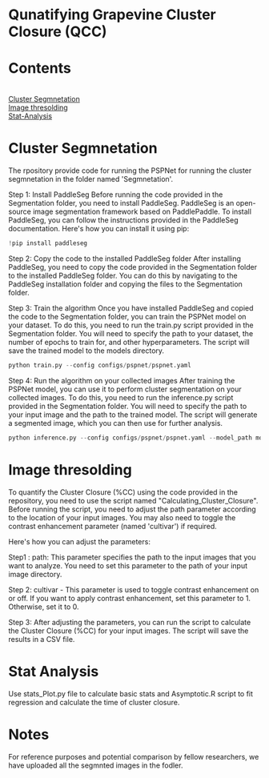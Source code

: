 # Qunatifying Grapevine Cluster Closure (QCC)

# Contents
<br/> [Cluster Segmnetation](#cluster-segmnetation)
<br/> [Image thresolding](#image-thresolding)
<br/> [Stat-Analysis](#stat-analysis)

# Cluster Segmnetation

The rpository provide code for running the PSPNet for running the cluster segmnetation in the folder named 'Segmnetation'. 

Step 1: Install PaddleSeg
Before running the code provided in the Segmentation folder, you need to install PaddleSeg. PaddleSeg is an open-source image segmentation framework based on PaddlePaddle. To install PaddleSeg, you can follow the instructions provided in the PaddleSeg documentation. Here's how you can install it using pip:
```python 
!pip install paddleseg
```

Step 2: Copy the code to the installed PaddleSeg folder
After installing PaddleSeg, you need to copy the code provided in the Segmentation folder to the installed PaddleSeg folder. You can do this by navigating to the PaddleSeg installation folder and copying the files to the Segmentation folder.

Step 3: Train the algorithm
Once you have installed PaddleSeg and copied the code to the Segmentation folder, you can train the PSPNet model on your dataset. To do this, you need to run the train.py script provided in the Segmentation folder. You will need to specify the path to your dataset, the number of epochs to train for, and other hyperparameters. The script will save the trained model to the models directory.
```python 
python train.py --config configs/pspnet/pspnet.yaml
```

Step 4: Run the algorithm on your collected images
After training the PSPNet model, you can use it to perform cluster segmentation on your collected images. To do this, you need to run the inference.py script provided in the Segmentation folder. You will need to specify the path to your input image and the path to the trained model. The script will generate a segmented image, which you can then use for further analysis.
```python 
python inference.py --config configs/pspnet/pspnet.yaml --model_path models/pspnet/best_model/model.pdparams --image_path data/example.jpg --save_dir results
```

# Image thresolding

To quantify the Cluster Closure (%CC) using the code provided in the repository, you need to use the script named "Calculating_Cluster_Closure". Before running the script, you need to adjust the path parameter according to the location of your input images. You may also need to toggle the contrast enhancement parameter (named 'cultivar') if required.

Here's how you can adjust the parameters:

Step1 : path: This parameter specifies the path to the input images that you want to analyze. You need to set this parameter to the path of your input image directory.

Step 2: cultivar - This parameter is used to toggle contrast enhancement on or off. If you want to apply contrast enhancement, set this parameter to 1. Otherwise, set it to 0.

Step 3: After adjusting the parameters, you can run the script to calculate the Cluster Closure (%CC) for your input images. The script will save the results in a CSV file.

# Stat Analysis

Use stats_Plot.py file to calculate basic stats and Asymptotic.R script to fit regression and calculate the time of cluster closure.

# Notes

For reference purposes and potential comparison by fellow researchers, we have uploaded all the segmnted images in the fodler.
